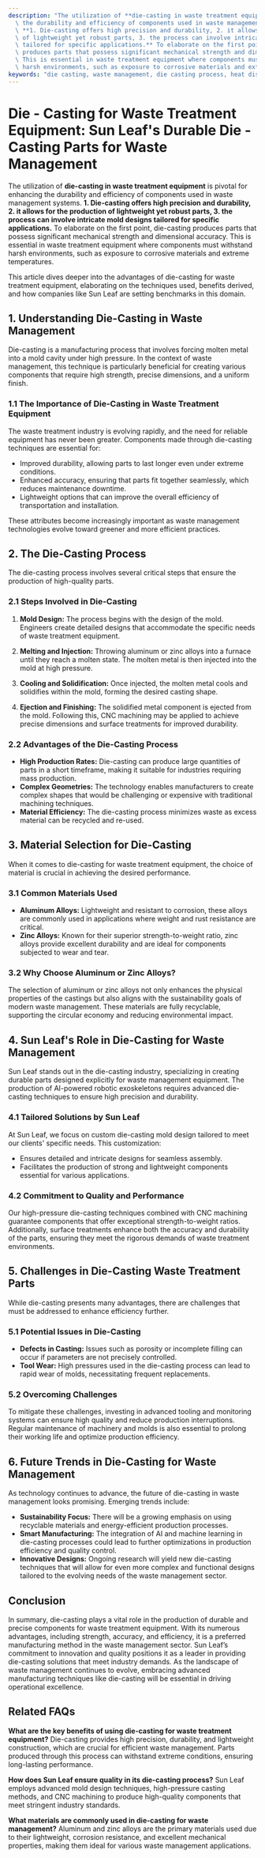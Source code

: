 ```yaml
---
description: "The utilization of **die-casting in waste treatment equipment** is pivotal for enhancing\
  \ the durability and efficiency of components used in waste management systems.\
  \ **1. Die-casting offers high precision and durability, 2. it allows for the production\
  \ of lightweight yet robust parts, 3. the process can involve intricate mold designs\
  \ tailored for specific applications.** To elaborate on the first point, die-casting\
  \ produces parts that possess significant mechanical strength and dimensional accuracy.\
  \ This is essential in waste treatment equipment where components must withstand\
  \ harsh environments, such as exposure to corrosive materials and extreme temperatures."
keywords: "die casting, waste management, die casting process, heat dissipation performance"
---
```

# Die - Casting for Waste Treatment Equipment: Sun Leaf's Durable Die - Casting Parts for Waste Management

The utilization of **die-casting in waste treatment equipment** is pivotal for enhancing the durability and efficiency of components used in waste management systems. **1. Die-casting offers high precision and durability, 2. it allows for the production of lightweight yet robust parts, 3. the process can involve intricate mold designs tailored for specific applications.** To elaborate on the first point, die-casting produces parts that possess significant mechanical strength and dimensional accuracy. This is essential in waste treatment equipment where components must withstand harsh environments, such as exposure to corrosive materials and extreme temperatures.

This article dives deeper into the advantages of die-casting for waste treatment equipment, elaborating on the techniques used, benefits derived, and how companies like Sun Leaf are setting benchmarks in this domain.

## **1. Understanding Die-Casting in Waste Management**

Die-casting is a manufacturing process that involves forcing molten metal into a mold cavity under high pressure. In the context of waste management, this technique is particularly beneficial for creating various components that require high strength, precise dimensions, and a uniform finish. 

### **1.1 The Importance of Die-Casting in Waste Treatment Equipment**

The waste treatment industry is evolving rapidly, and the need for reliable equipment has never been greater. Components made through die-casting techniques are essential for:

- Improved durability, allowing parts to last longer even under extreme conditions.
- Enhanced accuracy, ensuring that parts fit together seamlessly, which reduces maintenance downtime.
- Lightweight options that can improve the overall efficiency of transportation and installation.

These attributes become increasingly important as waste management technologies evolve toward greener and more efficient practices.

## **2. The Die-Casting Process**

The die-casting process involves several critical steps that ensure the production of high-quality parts. 

### **2.1 Steps Involved in Die-Casting**

1. **Mold Design:** The process begins with the design of the mold. Engineers create detailed designs that accommodate the specific needs of waste treatment equipment.
  
2. **Melting and Injection:** Throwing aluminum or zinc alloys into a furnace until they reach a molten state. The molten metal is then injected into the mold at high pressure.

3. **Cooling and Solidification:** Once injected, the molten metal cools and solidifies within the mold, forming the desired casting shape.

4. **Ejection and Finishing:** The solidified metal component is ejected from the mold. Following this, CNC machining may be applied to achieve precise dimensions and surface treatments for improved durability. 

### **2.2 Advantages of the Die-Casting Process**

- **High Production Rates:** Die-casting can produce large quantities of parts in a short timeframe, making it suitable for industries requiring mass production.
- **Complex Geometries:** The technology enables manufacturers to create complex shapes that would be challenging or expensive with traditional machining techniques.
- **Material Efficiency:** The die-casting process minimizes waste as excess material can be recycled and re-used.

## **3. Material Selection for Die-Casting**

When it comes to die-casting for waste treatment equipment, the choice of material is crucial in achieving the desired performance.

### **3.1 Common Materials Used**

- **Aluminum Alloys:** Lightweight and resistant to corrosion, these alloys are commonly used in applications where weight and rust resistance are critical.
- **Zinc Alloys:** Known for their superior strength-to-weight ratio, zinc alloys provide excellent durability and are ideal for components subjected to wear and tear.

### **3.2 Why Choose Aluminum or Zinc Alloys?**

The selection of aluminum or zinc alloys not only enhances the physical properties of the castings but also aligns with the sustainability goals of modern waste management. These materials are fully recyclable, supporting the circular economy and reducing environmental impact.

## **4. Sun Leaf's Role in Die-Casting for Waste Management**

Sun Leaf stands out in the die-casting industry, specializing in creating durable parts designed explicitly for waste management equipment. The production of AI-powered robotic exoskeletons requires advanced die-casting techniques to ensure high precision and durability. 

### **4.1 Tailored Solutions by Sun Leaf**

At Sun Leaf, we focus on custom die-casting mold design tailored to meet our clients' specific needs. This customization:

- Ensures detailed and intricate designs for seamless assembly.
- Facilitates the production of strong and lightweight components essential for various applications.

### **4.2 Commitment to Quality and Performance**

Our high-pressure die-casting techniques combined with CNC machining guarantee components that offer exceptional strength-to-weight ratios. Additionally, surface treatments enhance both the accuracy and durability of the parts, ensuring they meet the rigorous demands of waste treatment environments.

## **5. Challenges in Die-Casting Waste Treatment Parts**

While die-casting presents many advantages, there are challenges that must be addressed to enhance efficiency further.

### **5.1 Potential Issues in Die-Casting**

- **Defects in Casting:** Issues such as porosity or incomplete filling can occur if parameters are not precisely controlled.
- **Tool Wear:** High pressures used in the die-casting process can lead to rapid wear of molds, necessitating frequent replacements.

### **5.2 Overcoming Challenges**

To mitigate these challenges, investing in advanced tooling and monitoring systems can ensure high quality and reduce production interruptions. Regular maintenance of machinery and molds is also essential to prolong their working life and optimize production efficiency.

## **6. Future Trends in Die-Casting for Waste Management**

As technology continues to advance, the future of die-casting in waste management looks promising. Emerging trends include:

- **Sustainability Focus:** There will be a growing emphasis on using recyclable materials and energy-efficient production processes.
- **Smart Manufacturing:** The integration of AI and machine learning in die-casting processes could lead to further optimizations in production efficiency and quality control.
- **Innovative Designs:** Ongoing research will yield new die-casting techniques that will allow for even more complex and functional designs tailored to the evolving needs of the waste management sector.

## Conclusion

In summary, die-casting plays a vital role in the production of durable and precise components for waste treatment equipment. With its numerous advantages, including strength, accuracy, and efficiency, it is a preferred manufacturing method in the waste management sector. Sun Leaf’s commitment to innovation and quality positions it as a leader in providing die-casting solutions that meet industry demands. As the landscape of waste management continues to evolve, embracing advanced manufacturing techniques like die-casting will be essential in driving operational excellence.

## Related FAQs

**What are the key benefits of using die-casting for waste treatment equipment?**
Die-casting provides high precision, durability, and lightweight construction, which are crucial for efficient waste management. Parts produced through this process can withstand extreme conditions, ensuring long-lasting performance.

**How does Sun Leaf ensure quality in its die-casting process?**
Sun Leaf employs advanced mold design techniques, high-pressure casting methods, and CNC machining to produce high-quality components that meet stringent industry standards.

**What materials are commonly used in die-casting for waste management?**
Aluminum and zinc alloys are the primary materials used due to their lightweight, corrosion resistance, and excellent mechanical properties, making them ideal for various waste management applications.
